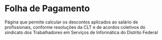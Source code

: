 # Folha de Pagamento
Página que permite calcular os descontos aplicados ao salário de profissionais, conforme resoluções da CLT e de acordos coletivos do sindicato dos Trabalhadores em Serviços de Informática do Distrito Federal
